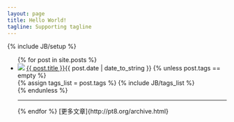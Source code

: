 ```yaml
---
layout: page
title: Hello World!
tagline: Supporting tagline
---
```

{% include JB/setup %}
<ul class="posts">
{% for post in site.posts %}
<li><img src="https://secure.gravatar.com/avatar/3b00ffdc531cc40c9f6dad3ab104b208?s=32&d=https://a248.e.akamai.net/assets.github.com%2Fimages%2Fgravatars%2Fgravatar-user-32.png" class="img-circle"> <a href="{{ BASE_PATH }}{{ post.url }}">{{ post.title }}</a><span>{{ post.date | date_to_string }}</span>
{% unless post.tags == empty %}    
<div class="tag">
{% assign tags_list = post.tags %}
{% include JB/tags_list %}
</div>	
{% endunless %}  
</li>
<hr>
{% endfor %}
[更多文章]{http://pt8.org/archive.html}
</ul>



